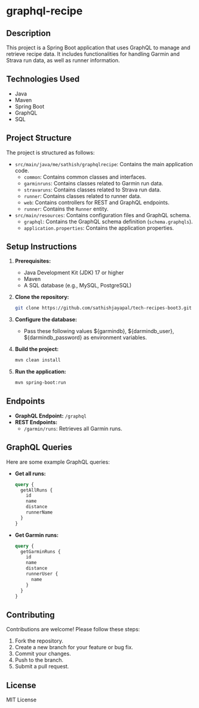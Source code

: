 # graphql-recipe

## Description

This project is a Spring Boot application that uses GraphQL to manage and retrieve recipe data. It includes functionalities for handling Garmin and Strava run data, as well as runner information.

## Technologies Used

*   Java
*   Maven
*   Spring Boot
*   GraphQL
*   SQL

## Project Structure

The project is structured as follows:

*   `src/main/java/me/sathish/graphqlrecipe`: Contains the main application code.
    *   `common`: Contains common classes and interfaces.
    *   `garminruns`: Contains classes related to Garmin run data.
    *   `stravaruns`: Contains classes related to Strava run data.
    *   `runner`: Contains classes related to runner data.
    *   `web`: Contains controllers for REST and GraphQL endpoints.
    *   `runner`: Contains the `Runner` entity.
*   `src/main/resources`: Contains configuration files and GraphQL schema.
    *   `graphql`: Contains the GraphQL schema definition (`schema.graphqls`).
    *   `application.properties`: Contains the application properties.

## Setup Instructions

1.  **Prerequisites:**
    *   Java Development Kit (JDK) 17 or higher
    *   Maven
    *   A SQL database (e.g., MySQL, PostgreSQL)

2.  **Clone the repository:**

    ```bash
    git clone https://github.com/sathishjayapal/tech-recipes-boot3.git
    ```

3.  **Configure the database:**
    *   Pass these following values ${garmindb}, ${darmindb_user}, ${darmindb_password} as environment variables.

4.  **Build the project:**

    ```bash
    mvn clean install
    ```

5.  **Run the application:**

    ```bash
    mvn spring-boot:run
    ```

## Endpoints

*   **GraphQL Endpoint:** `/graphql`
*   **REST Endpoints:**
    *   `/garmin/runs`: Retrieves all Garmin runs.

## GraphQL Queries

Here are some example GraphQL queries:

*   **Get all runs:**

    ```graphql
    query {
      getAllRuns {
        id
        name
        distance
        runnerName
      }
    }
    ```

*   **Get Garmin runs:**

    ```graphql
    query {
      getGarminRuns {
        id
        name
        distance
        runnerUser {
          name
        }
      }
    }
    ```

## Contributing

Contributions are welcome! Please follow these steps:

1.  Fork the repository.
2.  Create a new branch for your feature or bug fix.
3.  Commit your changes.
4.  Push to the branch.
5.  Submit a pull request.

## License

MIT License